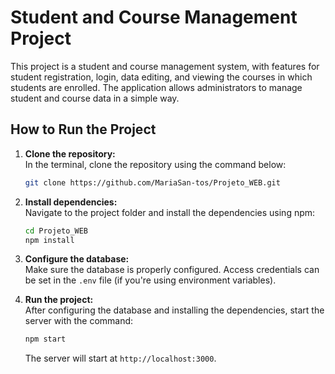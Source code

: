 # Student and Course Management Project

This project is a student and course management system, with features for student registration, login, data editing, and viewing the courses in which students are enrolled. The application allows administrators to manage student and course data in a simple way.

## How to Run the Project

1. **Clone the repository:**  
   In the terminal, clone the repository using the command below:
   ```bash
   git clone https://github.com/MariaSan-tos/Projeto_WEB.git
   ```

2. **Install dependencies:**  
   Navigate to the project folder and install the dependencies using npm:
   ```bash
   cd Projeto_WEB
   npm install
   ```

3. **Configure the database:**  
   Make sure the database is properly configured. Access credentials can be set in the `.env` file (if you're using environment variables).

4. **Run the project:**  
   After configuring the database and installing the dependencies, start the server with the command:
   ```bash
   npm start
   ```

   The server will start at `http://localhost:3000`.
